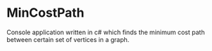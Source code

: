 # MinCostPath
Console application written in c# which finds the minimum cost path between certain set of vertices in a graph.
